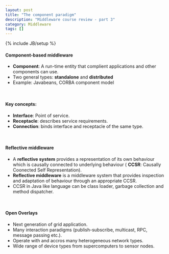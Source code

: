 ```yaml
---
layout: post
title: "The component paradigm"
description: "Middleware course review - part 3"
category: Middleware
tags: []
---
```

{% include JB/setup %}

#### Component-based middleware

* **Component**: A run-time entity that complient applications and other components can use.
* Two general types: **standalone** and **distributed**
* Example: Javabeans, CORBA component model

<br/>

#### Key concepts:

* **Interface**: Point of service.
* **Receptacle**: describes service requirements.
* **Connection**: binds interface and receptacle of the same type.

<br/>

#### Reflective middleware

* A **reflective system** provides a representation of its own behaviour  which is causally connected to underlying behaviour ( **CCSR**: Causally Coonected Self Representation).
* **Reflective middleware** is a middleware system that provides inspection and adaptation of behaviour through an appropriate CCSR.
* CCSR in Java like language can be class loader, garbage collection and method dispatcher.

<br/>

#### Open Overlays

* Next generation of grid application.
* Many interaction paradigms (publish-subscribe, multicast, RPC, message passing etc.).
* Operate with and accros many heterogeneous network types.
* Wide range of device types from supercomputers to sensor nodes.